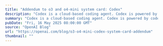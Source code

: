 ```yaml
---
title: "Addendum to o3 and o4-mini system card: Codex"
description: "Codex is a cloud-based coding agent. Codex is powered by codex-1, a version of OpenAI o3 optimized for software engineering. codex-1 was trained using reinforcement learning on real-world coding tasks in a variety of environments to generate code that closely mirrors human style and PR preferences, adheres precisely to instructions, and iteratively runs tests until passing results are achieved."
summary: "Codex is a cloud-based coding agent. Codex is powered by codex-1, a version of OpenAI o3 optimized for software engineering. codex-1 was trained using reinforcement learning on real-world coding tasks in a variety of environments to generate code that closely mirrors human style and PR preferences, adheres precisely to instructions, and iteratively runs tests until passing results are achieved."
pubDate: "Fri, 16 May 2025 08:00:00 GMT"
source: "OpenAI Blog"
url: "https://openai.com/blog/o3-o4-mini-codex-system-card-addendum"
thumbnail: ""
---
```


